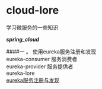 # cloud-lore
学习微服务的一些知识

***spring_cloud***

####一 。 
使用eureka服务注册和发现  
eureka-consumer 服务消费者  
eureka-provider 服务提供者  
eureka-lore  
[eureka服务注册与发现](https://my.oschina.net/u/2277632/blog/3018369)



